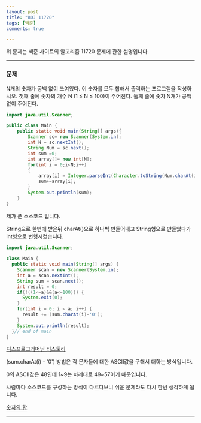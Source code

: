 ```yaml
---
layout: post
title: "BOJ 11720"
tags: [백준]
comments: true

---
```


위 문제는 백준 사이트의 알고리즘 11720 문제에 관한 설명입니다.<br>

---

### 문제

N개의 숫자가 공백 없이 쓰여있다. 이 숫자를 모두 합해서 출력하는 프로그램을 작성하시오.
첫째 줄에 숫자의 개수 N (1 ≤ N ≤ 100)이 주어진다. 둘째 줄에 숫자 N개가 공백없이 주어진다.

```java
import java.util.Scanner;

public class Main {
	public static void main(String[] args){
		Scanner sc= new Scanner(System.in);
		int N = sc.nextInt();
		String Num = sc.next();
		int sum =0;
		int array[]= new int[N];
		for(int i = 0;i<N;i++)
		{
			array[i] = Integer.parseInt(Character.toString(Num.charAt(i)));
			sum+=array[i];
		}
		System.out.println(sum);
	}
}
```

제가 푼 소스코드 입니다. 

String으로 한번에 받은뒤 charAt()으로 하나씩 만들어내고 String형으로 만들었다가 int형으로 변형시켰습니다.

```java
import java.util.Scanner;
 
class Main {
  public static void main(String[] args) {
    Scanner scan = new Scanner(System.in);
    int a = scan.nextInt();
    String sum = scan.next();
    int result = 0;
    if(!((1<=a)&&(a<=100))) {
      System.exit(0);
    }
    for(int i = 0; i < a; i++) {
      result += (sum.charAt(i)-'0');
    }
    System.out.println(result);   
  }// end of main
}

```
<a href="https://this-programmer.com/entry/%EB%B0%B1%EC%A4%8011720%EC%9E%90%EB%B0%94-%EC%88%AB%EC%9E%90%EC%9D%98-%ED%95%A9">디스프로그래머님 티스토리</a>

(sum.charAt(i) - '0') 방법은 각 문자들에 대한 ASCII값을 구해서 더하는 방식입니다.

0의 ASCII값은 48인데 1~9는 차례대로 49~57이기 때문입니다.

사람마다 소스코드를 구성하는 방식이 다르다보니 쉬운 문제라도 다시 한번 생각하게 됩니다.

<a href="https://www.acmicpc.net/problem/11720">숫자의 합</a>



---
